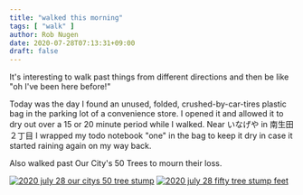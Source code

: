 ```yaml
---
title: "walked this morning"
tags: [ "walk" ]
author: Rob Nugen
date: 2020-07-28T07:13:31+09:00
draft: false
---
```


It's interesting to walk past things from different directions and
then be like "oh I've been here before!"

Today was the day I found an unused, folded, crushed-by-car-tires
plastic bag in the parking lot of a convenience store.  I opened it
and allowed it to dry out over a 15 or 20 minute period while I
walked.  Near いなげや in 南生田２丁目 I wrapped my todo notebook
"one" in the bag to keep it dry in case it started raining again on my
way back.

Also walked past Our City's 50 Trees to mourn their loss.

[![2020 july 28 our citys 50 tree stump](//b.robnugen.com/journal/2020/thumbs/2020_july_28_our_citys_50_tree_stump.jpg)](//b.robnugen.com/journal/2020/2020_july_28_our_citys_50_tree_stump.jpg)
[![2020 july 28 fifty tree stump feet](//b.robnugen.com/journal/2020/thumbs/2020_july_28_fifty_tree_stump_feet.jpg)](//b.robnugen.com/journal/2020/2020_july_28_fifty_tree_stump_feet.jpg)
